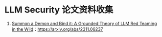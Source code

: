 # LLM Security 论文资料收集

1. [Summon a Demon and Bind it: A Grounded Theory of LLM Red Teaming in the Wild]()：<https://arxiv.org/abs/2311.06237>